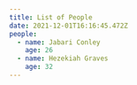 ```yaml
---
title: List of People
date: 2021-12-01T16:16:45.472Z
people:
  - name: Jabari Conley
    age: 26
  - name: Hezekiah Graves
    age: 32
---
```

